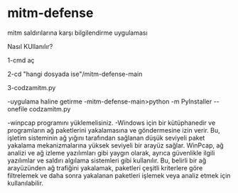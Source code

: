 # mitm-defense
mitm saldırılarına karşı bilgilendirme uygulaması


Nasıl KUllanılır?

1-cmd aç

2-cd "hangi dosyada ise"/mitm-defense-main

3-codzamitm.py

-uygulama haline getirme 
-mitm-defense-main>python -m PyInstaller --onefile codzamitm.py

-winpcap programını yüklemelisiniz.
-Windows için bir kütüphanedir ve programların ağ paketlerini yakalamasına ve göndermesine izin verir. 
Bu, işletim sisteminin ağ yığını tarafından sağlanan düşük seviyeli paket yakalama mekanizmalarına yüksek seviyeli bir arayüz sağlar. 
WinPcap, ağ analizi ve ağ izleme yazılımları gibi yaygın olarak, 
ayrıca güvenlikle ilgili yazılımlar ve saldırı algılama sistemleri gibi kullanılır.
Bu, belirli bir ağ arayüzünden ağ trafiğini yakalamak, 
paketleri çeşitli kriterlere göre filtrelemek ve daha sonra yakalanan paketleri işlemek veya analiz etmek için kullanılabilir.
